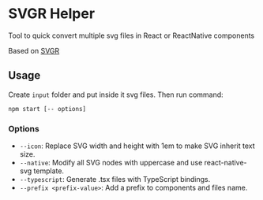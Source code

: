 # **SVGR Helper**

Tool to quick convert multiple svg files in React or ReactNative components

Based on [SVGR](https://react-svgr.com/)

## Usage

Create `input` folder and put inside it svg files. Then run command: 

```
npm start [-- options]
```

### Options
- `--icon`: Replace SVG width and height with 1em to make SVG inherit text size.
- `--native`: Modify all SVG nodes with uppercase and use react-native-svg template.
- `--typescript`: Generate .tsx files with TypeScript bindings.
- `--prefix <prefix-value>`: Add a prefix to components and files name.
